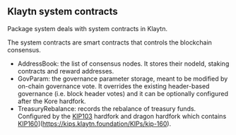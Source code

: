 ## Klaytn system contracts
Package system deals with system contracts in Klaytn.

The system contracts are smart contracts that controls the blockchain consensus.
- AddressBook: the list of consensus nodes. It stores their nodeId, staking contracts and reward
  addresses.
- GovParam: the governance parameter storage, meant to be modified by on-chain governance vote.
  It overrides the existing header-based governance (i.e. block header votes) and it can be
  optionally configured after the Kore hardfork.
- TreasuryRebalance: records the rebalance of treasury funds. Configured by the [KIP103](https://kips.klaytn.foundation/KIPs/kip-103) hardfork and dragon hardfork which contains [KIP160](https://kips.klaytn.foundation/KIPs/kip-160)](https://kips.klaytn.foundation/KIPs/kip-160).
